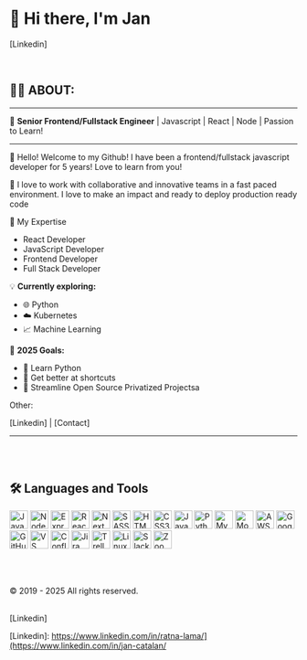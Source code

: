 # 👋 Hi there, I'm Jan
[Linkedin]

<br />

## 🧑‍💻 ABOUT:

---

🚀 **Senior Frontend/Fullstack Engineer** | Javascript | React | Node | Passion to Learn!

---

👋 Hello! Welcome to my Github! I have been a frontend/fullstack javascript developer for 5 years! Love to learn from you!

💼 I love to work with collaborative and innovative teams in a fast paced environment. I love to make an impact and ready to deploy production ready code

🎯 My Expertise
   - React Developer
   - JavaScript Developer
   - Frontend Developer
   - Full Stack Developer

💡 **Currently exploring:**
   - 🌐 Python
   - ☁️ Kubernetes
   - 📈 Machine Learning

🎯 **2025 Goals:**
   - 🦀 Learn Python
   - 🔗 Get better at shortcuts
   - 🌱 Streamline Open Source Privatized Projectsa

Other: 

[Linkedin] | [Contact]

---

<br /> <br />

## 🛠️ Languages and Tools

<p align="left">
  <img alt="JavaScript" height="32" src="https://cdn.jsdelivr.net/npm/simple-icons@v4/icons/javascript.svg" />
  <img alt="NodeJS" height="32" src="https://cdn.jsdelivr.net/npm/simple-icons@v4/icons/node-dot-js.svg" />
  <img alt="Express" height="32" src="https://cdn.jsdelivr.net/npm/simple-icons@v4/icons/express.svg" />
  <img alt="React" height="32" src="https://cdn.jsdelivr.net/npm/simple-icons@v4/icons/react.svg" />
  <img alt="NextJs" height="32" src="https://cdn.jsdelivr.net/npm/simple-icons@v4/icons/next-dot-js.svg" />
  <img alt="SASS/SCSS" height="32" src="https://cdn.jsdelivr.net/npm/simple-icons@v4/icons/sass.svg" />
  <img alt="HTML5" height="32" src="https://cdn.jsdelivr.net/npm/simple-icons@v4/icons/html5.svg" />
  <img alt="CSS3" height="32" src="https://cdn.jsdelivr.net/npm/simple-icons@v4/icons/css3.svg" />
  <img alt="Java" height="32" src="https://cdn.jsdelivr.net/npm/simple-icons@v4/icons/java.svg" />
  <img alt="Python" height="32" src="https://cdn.jsdelivr.net/npm/simple-icons@v4/icons/python.svg" />
  <img alt="MySQL" height="32" src="https://cdn.jsdelivr.net/npm/simple-icons@v4/icons/mysql.svg" />
  <img alt="MongoDB" height="32" src="https://cdn.jsdelivr.net/npm/simple-icons@v4/icons/mongodb.svg" />
  <img alt="AWS" height="32" src="https://cdn.jsdelivr.net/npm/simple-icons@v4/icons/amazonaws.svg" />
  <img alt="Google Cloud" height="32" src="https://cdn.jsdelivr.net/npm/simple-icons@v4/icons/googlecloud.svg" />
  <img alt="GitHub" height="32" src="https://cdn.jsdelivr.net/npm/simple-icons@v4/icons/github.svg" />
  <img alt="VS Code" height="32" src="https://cdn.jsdelivr.net/npm/simple-icons@v4/icons/visualstudiocode.svg" />
  <img alt="Confluence" height="32" src="https://cdn.jsdelivr.net/npm/simple-icons@v4/icons/confluence.svg" />
  <img alt="Jira" height="32" src="https://cdn.jsdelivr.net/npm/simple-icons@v4/icons/jira.svg" />
  <img alt="Trello" height="32" src="https://cdn.jsdelivr.net/npm/simple-icons@v4/icons/trello.svg" />
  <img alt="Linux" height="32" src="https://cdn.jsdelivr.net/npm/simple-icons@v4/icons/linux.svg" />
  <img alt="Slack" height="32" src="https://cdn.jsdelivr.net/npm/simple-icons@v4/icons/slack.svg" />
  <img alt="Zoom" height="32" src="https://cdn.jsdelivr.net/npm/simple-icons@v4/icons/zoom.svg" />
</p>

<br /><br />

© 2019 - 2025 All rights reserved.

<br />
 [Linkedin]

[Linkedin]: https://www.linkedin.com/in/ratna-lama/](https://www.linkedin.com/in/jan-catalan/
